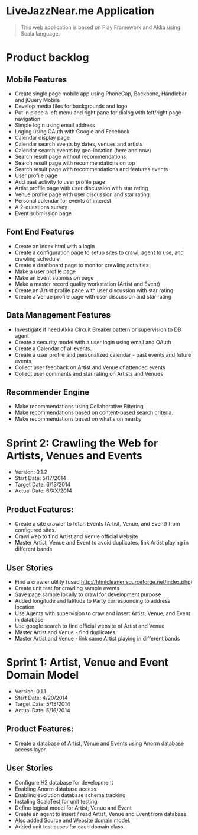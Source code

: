 # LiveJazzNear.me Application

> This web application is based on Play Framework and Akka using Scala language.

# Product backlog

## Mobile Features
- Create single page mobile app using PhoneGap, Backbone, Handlebar and jQuery Mobile
- Develop media files for backgrounds and logo
- Put in place a left menu and right pane for dialog with left/right page navigation
- Simple login using email address
- Loging using OAuth with Google and Facebook
- Calendar display page
- Calendar search events by dates, venues and artists
- Calendar search events by geo-location (here and now)
- Search result page without recommendations
- Search result page with recommendations on top
- Search result page with recommendations and features events
- User profile page
- Add past activity to user profile page
- Artist profile page with user discussion with star rating
- Venue profile page with user discussion and star rating
- Personal calendar for events of interest
- A 2-questions survey
- Event submission page

## Font End Features
- Create an index.html with a login
- Create a configuration page to setup sites to crawl, agent to use, and crawling schedule
- Create a dashboard page to monitor crawling activities
- Make a user profile page
- Make an Event submission page
- Make a master record quality workstation (Artist and Event)
- Create an Artist profile page with user discussion with star rating
- Create a Venue profile page with user discussion and star rating

## Data Management Features
- Investigate if need Akka Circuit Breaker pattern or supervision to DB agent
- Create a security model with a user login using email and OAuth 
- Create a Calendar of all events.
- Create a user profile and personalized calendar - past events and future events
- Collect user feedback on Artist and Venue of attended events 
- Collect user comments and star rating on Artists and Venues

## Recommender Engine
- Make recommendations using Collaborative Filtering
- Make recommendations based on content-based search criteria.
- Make recommendations based on what's on nearby


# Sprint 2: Crawling the Web for Artists, Venues and Events

- Version: 0.1.2
- Start Date: 5/17/2014
- Target Date: 6/13/2014
- Actual Date: 6/XX/2014

## Product Features:
- Create a site crawler to fetch Events (Artist, Venue, and Event) from configured sites.
- Crawl web to find Artist and Venue official website
- Master Artist, Venue and Event to avoid duplicates, link Artist playing in different bands

## User Stories
- Find a crawler utility (used http://htmlcleaner.sourceforge.net/index.php)
- Create unit test for crawling sample events
- Save page sample locally to crawl for development purpose
- Added longitude and latitude to Party corresponding to address location.
- Use Agents with supervision to craw and insert Artist, Venue, and Event in database
- Use google search to find official website of Artist and Venue
- Master Artist and Venue - find duplicates
- Master Artist and Venue - link same Artist playing in different bands


# Sprint 1: Artist, Venue and Event Domain Model

- Version: 0.1.1
- Start Date: 4/20/2014
- Target Date: 5/15/2014
- Actual Date: 5/16/2014

## Product Features:
- Create a database of Artist, Venue and Events using Anorm database access layer.

## User Stories
- Configure H2 database for development
- Enabling Anorm database access
- Enabling evolution database schema tracking
- Instaling ScalaTest for unit testing
- Define logical model for Artist, Venue and Event
- Create an agent to insert / read Artist, Venue and Event from database
- Also added Source and Website domain model.
- Added unit test cases for each domain class.

